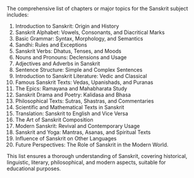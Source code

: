 The comprehensive list of chapters or major topics for the Sanskrit subject includes:
1. Introduction to Sanskrit: Origin and History
2. Sanskrit Alphabet: Vowels, Consonants, and Diacritical Marks
3. Basic Grammar: Syntax, Morphology, and Semantics
4. Sandhi: Rules and Exceptions
5. Sanskrit Verbs: Dhatus, Tenses, and Moods
6. Nouns and Pronouns: Declensions and Usage
7. Adjectives and Adverbs in Sanskrit
8. Sentence Structure: Simple and Complex Sentences
9. Introduction to Sanskrit Literature: Vedic and Classical
10. Famous Sanskrit Texts: Vedas, Upanishads, and Puranas
11. The Epics: Ramayana and Mahabharata Study
12. Sanskrit Drama and Poetry: Kalidasa and Bhasa
13. Philosophical Texts: Sutras, Shastras, and Commentaries
14. Scientific and Mathematical Texts in Sanskrit
15. Translation: Sanskrit to English and Vice Versa
16. The Art of Sanskrit Composition
17. Modern Sanskrit: Revival and Contemporary Usage
18. Sanskrit and Yoga: Mantras, Asanas, and Spiritual Texts
19. Influence of Sanskrit on Other Languages
20. Future Perspectives: The Role of Sanskrit in the Modern World.

This list ensures a thorough understanding of Sanskrit, covering historical, linguistic, literary, philosophical, and modern aspects, suitable for educational purposes.